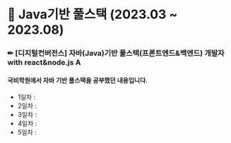 # 📍 Java기반 풀스택 (2023.03 ~ 2023.08)
### ✏ [디지털컨버전스] 자바(Java)기반 풀스택(프론트엔드&백엔드) 개발자 with react&node.js A
#### 국비학원에서 자바 기반 풀스택을 공부했던 내용입니다.
- 1일차 :
- 2일차 :
- 3일차 :
- 4일차 :
- 5일차 : 
